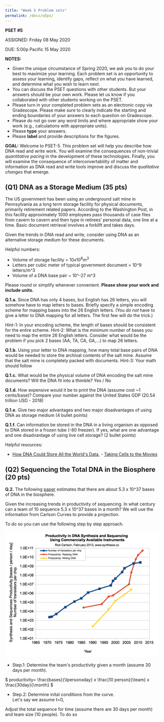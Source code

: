 ```yaml
---
title: "Week 5 Problem sets"
permalink: /docs/w5ps/
---
```


**PSET #5**

ASSIGNED: Friday 08 May 2020

DUE: 5:00p Pacific 15 May 2020

**NOTES:**

- Given the unique circumstance of Spring 2020, we ask you to do your best to maximize your learning. Each problem set is an opportunity to assess your learning, identify gaps, reflect on what you have learned, and determine what you wish to learn next.
- You can discuss the PSET questions with other students. But your answers should be your own work. Please let us know if you collaborated with other students working on the PSET. 
- Please turn in your completed problem sets as an electronic copy via Gradescope. Please make sure to clearly indicate the starting and ending boundaries of your answers to each question on Gradescope.
- Please do not go over any word limits and where appropriate show your work (e.g., calculations with appropriate units).
- Please **type** your answers. 
- Please **label** and provide descriptions for the figures. 

**GOAL:** Welcome to PSET-5. This problem set will help you describe how DNA read and write work. You will examine the consequences of non-trivial *quantitative pacing* in the development of these technologies. Finally, you will examine the consequence of  interconvertability of matter and information as DNA read and write tools improve and discuss the *qualitative changes* that emerge.

## (Q1) DNA as a Storage Medium (35 pts)

The US government has been using an underground salt mine in Pennsylvania as a long term storage facility for physical documents, primarily retirement related papers. According to the Washington Post, in this facility approximately 1000 employees pass thousands of case files from cavern to cavern and then type in retirees’ personal data, one line at a time. Basic document retrieval involves a forklift and takes days. 

Given the trends in DNA read and write, consider using DNA as an alternative storage medium for these documents.

Helpful numbers:

- Volume of storage facility = $10x10^6 m^3$
- Letters per cubic meter of typical government document = 10^9 letters/m^3
- Volume of a DNA base pair ~ 10^-27 m^3

Please round or simplify whenever convenient. **Please show your work and include units.**

**Q.1.a.** Since DNA has only 4 bases, but English has 26 letters, you will somehow have to map letters to bases. 
Briefly specify a simple encoding scheme for mapping bases into the 26 English letters. (You *do not* have to give a letter to DNA mapping for all letters. The first few will do the trick.)
 
Hint-1: In your encoding scheme, the length of bases should be consistent for the entire scheme. 
Hint-2: What is the minimum number of bases you need to map the entire 26 English letters. Consider what would be the problem if you pick 2 bases (AA, TA, CA, GA,...) to map 26 letters. 

**Q.1.b.** Using your letter to DNA mapping, how many total base pairs of DNA would be needed to store the archival contents of the salt mine. Assume that the salt mine is completely packed with documents.
Hint-3:  Your math should follow 

**Q.1.c.** What would be the physical volume of DNA encoding the salt mine documents?  Will the DNA fit into a thimble?  Yes / No

**Q.1.d.**  How expensive would it be to print the DNA (assume cost ~1 cents/base)?  Compare your number against the United States GDP (20.54 trillion USD - 2018)

**Q.1.e.** Give two major advantages and two major disadvantages of using DNA as storage medium (4 bullet points)

**Q.1.f.** Can information be stored in the DNA in a living organism as opposed to DNA stored in a frozen tube (-80 freezer). If yes, what are one advantage and one disadvantage of using live cell storage? (2 bullet points)

Helpful resources:
- [How DNA Could Store All the World's Data](https://www.nature.com/news/how-dna-could-store-all-the-world-s-data-1.20496), - [Taking Cells to the Movies](https://wyss.harvard.edu/taking-cells-out-to-the-movies-with-new-crispr-technology/)


## (Q2) Sequencing the Total DNA in the Biosphere (20 pts)

**Q.2.** The following [paper](https://journals.plos.org/plosbiology/article?id=10.1371/journal.pbio.1002168) estimates that there are about 5.3 x 10^37 bases of DNA in the biosphere.  

Given the increasing trends in productivity of sequencing. In what century can a team of 10 sequence 5.3 x 10^37 bases in a month?  We will use the information from Carlson Curves to provide a projection. 

To do so you can use the following step by step approach. 

![Carlson Curves](/assets/images/PSET6_Crlson_Productivity.png
 "Productivity in DNA Sequencing and Synthesis")
 
 - Step.1: Determine the team's productivity given a month (assume 30 days per month).  

$
productivity= \frac{bases}{\lpersonxday} x \frac{10 person}{\team} x \frac{30day}{\month}
$

 - Step.2: Determine inital conditions from the curve.  
 Let's say we assume t=0, 
 
 

 
 
 Adjust the total sequence for time (assume there are 30 days per month) and team size (10 people).  To do so 
